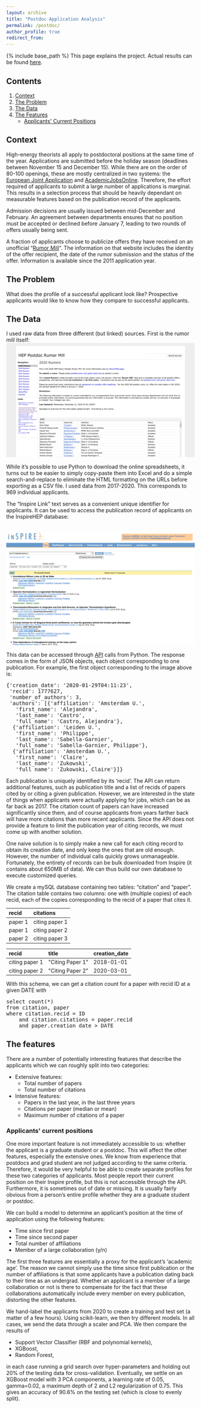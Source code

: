 ```yaml
---
layout: archive
title: "Postdoc Application Analysis"
permalink: /postdoc/
author_profile: true
redirect_from:
---
```


{% include base_path %}
This page explains the project. Actual results can be found [here](/postdoc_results/).

## Contents
1. [Context](#context)
2. [The Problem](#problem)
3. [The Data](#data)
4. [The Features](#features)
    * [Applicants' Current Positions](#current)

## Context <a name="context"></a>
High-energy theorists all apply to postdoctoral positions at the same time of the year. Applications are submitted before the holiday season (deadlines between November 15 and December 15). While there are on the order of 80-100 openings, these are mostly centralized in two systems: the [European Joint Application](https://itf.fys.kuleuven.be/postdoc-application/) and [AcademicJobsOnline](https://academicjobsonline.org/ajo). Therefore, the effort required of applicants to submit a large number of applications is marginal. This results in a selection process that should be heavily dependant on measurable features based on the publication record of the applicants.

Admission decisions are usually issued between mid-December and February. An agreement between departments ensures that no position must be accepted or declined before January 7, leading to two rounds of offers usually being sent.

A fraction of applicants choose to publicize offers they have received on an unofficial “[Rumor Mill](https://sites.google.com/site/postdocrumor/)“. The information on that website includes the identity of the offer recipient, the date of the rumor submission and the status of the offer. Information is available since the 2011 application year.

## The Problem <a name="problem"></a>

What does the profile of a successful applicant look like? Prospective applicants would like to know how they compare to successful applicants. 

## The Data <a name="data"></a>

I used raw data from three different (but linked) sources. First is the rumor mill itself:
<br/><img src='/images/rumormill.jpg'>

<!-- <iframe src="https://psabellagarnier.github.io/heprumors/"></iframe> -->

While it’s possible to use Python to download the online spreadsheets, it turns out to be easier to simply copy-paste them into Excel and do a simple search-and-replace to eliminate the HTML formatting on the URLs before exporting as a CSV file. I used data from 2017-2020. This corresponds to 969 individual applicants.

The “Inspire Link” text serves as a convenient unique identifier for applicants. It can be used to access the publication record of applicants on the InspireHEP database:

<br/><img src="/images/inspire.png">

This data can be accessed through [API](http://old.inspirehep.net/info/hep/api) calls from Python. The response comes in the form of JSON objects, each object corresponding to one publication. For example, the first object corresponding to the image above is:
<pre>
{'creation_date': '2020-01-29T04:11:23',
 'recid': 1777627,
 'number_of_authors': 3,
 'authors': [{'affiliation': 'Amsterdam U.',
   'first_name': 'Alejandra',
   'last_name': 'Castro',
   'full_name': 'Castro, Alejandra'},
  {'affiliation': 'Leiden U.',
   'first_name': 'Philippe',
   'last_name': 'Sabella-Garnier',
   'full_name': 'Sabella-Garnier, Philippe'},
  {'affiliation': 'Amsterdam U.',
   'first_name': 'Claire',
   'last_name': 'Zukowski',
   'full_name': 'Zukowski, Claire'}]}
</pre>

Each publication is uniquely identified by its ‘recid’. The API can return additional features, such as publication title and a list of recids of papers cited by or citing a given publication. However, we are interested in the state of things when applicants were actually applying for jobs, which can be as far back as 2017. The citation count of papers can have increased significantly since them, and of course applicants from years farther back will have more citations than more recent applicants. Since the API does not provide a feature to limit the publication year of citing records, we must come up with another solution.

One naive solution is to simply make a new call for each citing record to obtain its creation date, and only keep the ones that are old enough. However, the number of individual calls quickly grows unmanageable. Fortunately, the entirety of records can be bulk downloaded from Inspire (it contains about 650MB of data). We can thus build our own database to execute customized queries.

We create a mySQL database containing two tables: “citation” and “paper”. The citation table contains two columns: one with (multiple copies) of each recid, each of the copies corresponding to the recid of a paper that cites it. 

| recid   | citations      |
|:--------|:-------------- |
| paper 1 | citing paper 1 |
| paper 1 | citing paper 2 |
| paper 2 | citing paper 3 |


| recid          | title            | creation_date |
|:---------------|:---------------- |:--------------|
| citing paper 1 | "Citing Paper 1" | 2018-01-01    |
| citing paper 2 | "Citing Paper 2" | 2020-03-01    |

With this schema, we can get a citation count for a paper with recid ID at a given DATE with

<pre>
select count(*)
from citation, paper
where citation.recid = ID
    and citation.citations = paper.recid
    and paper.creation_date &gt; DATE
</pre>

## The features <a name="features"></a>

There are a number of potentially interesting features that describe the applicants which we can roughly split into two categories:

* Extensive features:
    * Total number of papers
    * Total number of citations
* Intensive features:
    * Papers in the last year, in the last three years
    * Citations per paper (median or mean)
    * Maximum number of citations of a paper

### Applicants' current positions <a name="current"></a>

One more important feature is not immediately accessible to us: whether the applicant is a graduate student or a postdoc. This will affect the other features, especially the extensive ones. We know from experience that postdocs and grad student are not judged according to the same criteria. Therefore, it would be very helpful to be able to create separate profiles for these two categories of applicants. Most people report their current position on their Inspire profile, but this is not accessible through the API. Furthermore, it is sometimes out of date or missing. It is usually fairly obvious from a person’s entire profile whether they are a graduate student or postdoc.

We can build a model to determine an applicant’s position at the time of application using the following features:

* Time since first paper
* Time since second paper
* Total number of affiliations
* Member of a large collaboration (y/n)

The first three features are essentially a proxy for the applicant’s ‘academic age’. The reason we cannot simply use the time since first publication or the number of affiliations is that some applicants have a publication dating back to their time as an undergrad. Whether an applicant is a member of a large collaboration or not is there to compensate for the fact that these collaborations automatically include every member on every publication, distorting the other features.

We hand-label the applicants from 2020 to create a training and test set (a matter of a few hours). Using scikit-learn, we then try different models. In all cases, we send the data through a scaler and PCA. We then compare the results of

* Support Vector Classifier (RBF and polynomial kernels),
* XGBoost,
* Random Forest,

in each case running a grid search over hyper-parameters and holding out 20% of the testing data for cross-validation. Eventually, we settle on an XGBoost model with 3 PCA components, a learning rate of 0.05, gamma=0.02, a maximum depth of 2 and L2 regularization of 0.75. This gives an accuracy of 90.6% on the testing set (which is close to evenly split).
